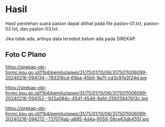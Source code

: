 # Hasil

Hasil perolehan suara paslon dapat dilihat pada file paslon-01.txt, paslon-02.txt, dan paslon-03.txt.

Jika tidak ada, artinya data tersebut belum ada pada SIREKAP.

## Foto C Plano

https://sirekap-obj-formc.kpu.go.id/f1b4/pemilu/ppwp/31/75/01/10/06/3175011006099-20240216-094134--783316cd-65ba-45b5-9a7f-cd3c97e3f24d.jpg

https://sirekap-obj-formc.kpu.go.id/f1b4/pemilu/ppwp/31/75/01/10/06/3175011006099-20240216-094152--925a084c-45d1-4548-8afd-25925947613c.jpg

https://sirekap-obj-formc.kpu.go.id/f1b4/pemilu/ppwp/31/75/01/10/06/3175011006099-20240216-094212--737074ab-a885-4d4a-9058-58ce63db455f.jpg
